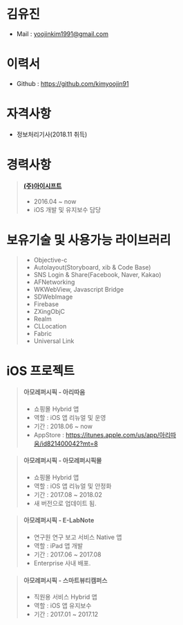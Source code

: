 # 김유진

* Mail : yoojinkim1991@gmail.com

# 이력서

* Github : https://github.com/kimyoojin91

# 자격사항

* 정보처리기사(2018.11 취득)

# 경력사항

> #### [(주)아이시프트](https://help.github.com/categories/writing-on-github/)
> * 2016.04 ~ now
> * iOS 개발 및 유지보수 담당

# 보유기술 및 사용가능 라이브러리
> * Objective-c
> * Autolayout(Storyboard, xib & Code Base)
> * SNS Login & Share(Facebook, Naver, Kakao)
> * AFNetworking
> * WKWebView, Javascript Bridge
> * SDWebImage
> * Firebase
> * ZXingObjC
> * Realm
> * CLLocation
> * Fabric
> * Universal Link

# iOS 프로젝트

> #### 아모레퍼시픽 - 아리따움
> * 쇼핑몰 Hybrid 앱
> * 역할 : iOS 앱 리뉴얼 및 운영
> * 기간 : 2018.06 ~ now
> * AppStore : https://itunes.apple.com/us/app/아리따움/id821400042?mt=8

> #### 아모레퍼시픽 - 아모레퍼시픽몰
> * 쇼핑몰 Hybrid 앱
> * 역할 : iOS 앱 리뉴얼 및 안정화
> * 기간 : 2017.08 ~ 2018.02
> * 새 버전으로 업데이트 됨.

> #### 아모레퍼시픽 - E-LabNote
> * 연구원 연구 보고 서비스 Native 앱
> * 역할 : iPad 앱 개발
> * 기간 : 2017.06 ~ 2017.08
> * Enterprise 사내 배포.

> #### 아모레퍼시픽 - 스마트뷰티캠퍼스
> * 직원용 서비스 Hybrid 앱
> * 역할 : iOS 앱 유지보수
> * 기간 : 2017.01 ~ 2017.12
